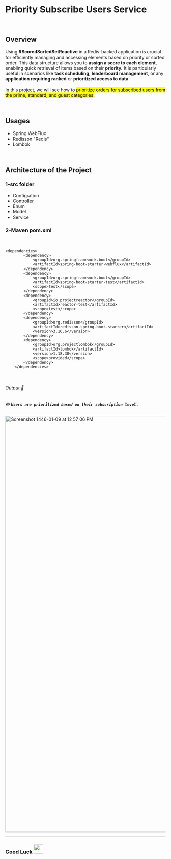 # Priority Subscribe Users Service

<br>

## Overview
Using <strong>RScoredSortedSetReactive</strong> in a Redis-backed application is crucial for efficiently managing and accessing elements based on priority or sorted order.
This data structure allows you to <strong>assign a score to each element</strong>, enabling quick retrieval of items based on their <strong>priority.</strong> 
It is particularly useful in scenarios like <strong>task scheduling</strong>, <strong>leaderboard management</strong>, or any <strong>application requiring ranked</strong> or <strong>prioritized access to data.</strong><br><br>
In this project, we will see how to <mark>prioritize orders for subscribed users from the prime, standard, and guest categories.</mark>
  
 <br>
 
## Usages
- Spring WebFlux
- Redisson "Redis"  
- Lombok
    
<br> 

## Architecture of the Project

 ### 1-src folder
   - Configration
   - Controller
   - Enum
   - Model
   - Service
   
### 2-Maven pom.xml
<br> 
    
```
<dependencies>
		<dependency>
			<groupId>org.springframework.boot</groupId>
			<artifactId>spring-boot-starter-webflux</artifactId>
		</dependency>
		<dependency>
			<groupId>org.springframework.boot</groupId>
			<artifactId>spring-boot-starter-test</artifactId>
			<scope>test</scope>
		</dependency>
		<dependency>
			<groupId>io.projectreactor</groupId>
			<artifactId>reactor-test</artifactId>
			<scope>test</scope>
		</dependency>
		<dependency>
			<groupId>org.redisson</groupId>
			<artifactId>redisson-spring-boot-starter</artifactId>
			<version>3.16.6</version>
		</dependency>
		<dependency>
			<groupId>org.projectlombok</groupId>
			<artifactId>lombok</artifactId>
			<version>1.18.30</version>
			<scope>provided</scope>
		</dependency>
	</dependencies>
 ```

<br>

###### Output :star_struck:

##### :pencil2: `Users are prioritized based on their subscription level.` 

<img width="1307" alt="Screenshot 1446-01-09 at 12 57 06 PM" src="https://github.com/user-attachments/assets/c5b4d1ab-2af8-44f7-88fb-dd1d5d70c3e3">

---

### Good Luck <img src="https://media.giphy.com/media/hvRJCLFzcasrR4ia7z/giphy.gif" width="30px"> 
